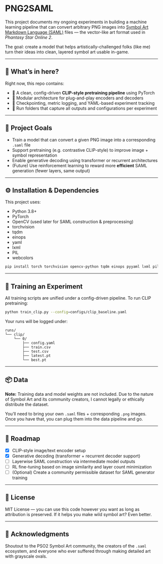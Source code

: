 # PNG2SAML

This project documents my ongoing experiments in building a machine learning pipeline that can convert arbitrary PNG images into [Symbol Art Markdown Language (SAML)](https://pso2na.arks-layer.com/) files — the vector-like art format used in *Phantasy Star Online 2*.

The goal: create a model that helps artistically-challenged folks (like me) turn their ideas into clean, layered symbol art usable in-game.

---

## 🔧 What’s in here?

Right now, this repo contains:

- 🧠 A clean, config-driven **CLIP-style pretraining pipeline** using PyTorch
- 🔌 Modular architecture for plug-and-play encoders and decoders
- 💾 Checkpointing, metric logging, and YAML-based experiment tracking
- 📁 Run folders that capture all outputs and configurations per experiment

---

## 🎯 Project Goals

- Train a model that can convert a given PNG image into a corresponding `.saml` file
- Support pretraining (e.g. contrastive CLIP-style) to improve image + symbol representation
- Enable generative decoding using transformer or recurrent architectures
- (Future) Use reinforcement learning to reward more **efficient** SAML generation (fewer layers, same output)

---

## ⚙️ Installation & Dependencies

This project uses:

- Python 3.8+
- PyTorch
- OpenCV (used later for SAML construction & preprocessing)
- torchvision
- tqdm
- einops
- yaml
- lxml
- PIL
- webcolors

```bash
pip install torch torchvision opencv-python tqdm einops pyyaml lxml pillow webcolors
```

---

## 🚀 Training an Experiment

All training scripts are unified under a config-driven pipeline. To run CLIP pretraining:

```bash
python train_clip.py --config=configs/clip_baseline.yaml
```

Your runs will be logged under:
```
runs/
└── clip/
    └── 0/
        ├── config.yaml
        ├── train.csv
        ├── test.csv
        ├── latest.pt
        └── best.pt
```

---

## 📦 Data

**Note:** Training data and model weights are not included. Due to the nature of Symbol Art and its community creators, I cannot legally or ethically distribute the dataset.

You’ll need to bring your own `.saml` files + corresponding `.png` images. Once you have that, you can plug them into the data pipeline and go.

---

## 📌 Roadmap

- [x] CLIP-style image/text encoder setup
- [x] Generative decoding (transformer + recurrent decoder support)
- [ ] Layerwise SAML construction via intermediate model outputs
- [ ] RL fine-tuning based on image similarity and layer count minimization
- [ ] (Optional) Create a community permissible dataset for SAML generator training

---

## 📜 License

MIT License — you can use this code however you want as long as attribution is preserved. If it helps you make wild symbol art? Even better.

---

## 🙏 Acknowledgments

Shoutout to the PSO2 Symbol Art community, the creators of the `.saml` ecosystem, and everyone who ever suffered through making detailed art with grayscale ovals.